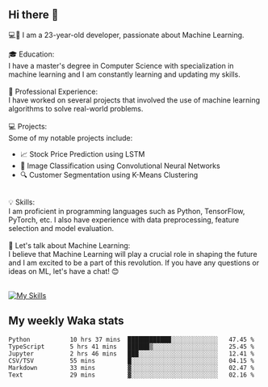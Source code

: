 ## Hi there 👋

💻🤖 I am a 23-year-old developer, passionate about Machine Learning.</br>

🎓 Education:</br>
I have a master's degree in Computer Science with specialization in machine learning and I am constantly learning and updating my skills.
</br></br>
💼 Professional Experience:</br>
I have worked on several projects that involved the use of machine learning algorithms to solve real-world problems.
</br></br>
💻 Projects:</br>
Some of my notable projects include:
</br>
- 📈 Stock Price Prediction using LSTM</br>
- 🤖 Image Classification using Convolutional Neural Networks</br>
- 🔍 Customer Segmentation using K-Means Clustering</br>
</br>
💡 Skills:</br>
I am proficient in programming languages such as Python, TensorFlow, PyTorch, etc. I also have experience with data preprocessing, feature selection and model evaluation.
</br></br>
💬 Let's talk about Machine Learning:</br>
I believe that Machine Learning will play a crucial role in shaping the future and I am excited to be a part of this revolution. If you have any questions or ideas on ML, let's have a chat! 😊
</br></br>

[![My Skills](https://skillicons.dev/icons?i=html,css,docker,express,figma,firebase,graphql,nodejs,react,ts,vue,py,pytorch)](https://skillicons.dev)

## My weekly Waka stats

<!--START_SECTION:waka-->

```text
Python           10 hrs 37 mins  ████████████░░░░░░░░░░░░░   47.45 %
TypeScript       5 hrs 41 mins   ██████▒░░░░░░░░░░░░░░░░░░   25.45 %
Jupyter          2 hrs 46 mins   ███░░░░░░░░░░░░░░░░░░░░░░   12.41 %
CSV/TSV          55 mins         █░░░░░░░░░░░░░░░░░░░░░░░░   04.15 %
Markdown         33 mins         ▓░░░░░░░░░░░░░░░░░░░░░░░░   02.47 %
Text             29 mins         ▓░░░░░░░░░░░░░░░░░░░░░░░░   02.16 %
```

<!--END_SECTION:waka-->
